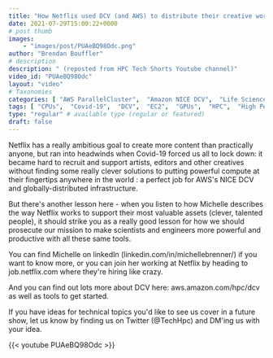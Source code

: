 ```yaml
---
title: "How Netflix used DCV (and AWS) to distribute their creative workforce (and saved our sanity)"
date: 2021-07-29T15:00:22+0000
# post thumb
images:
    - "images/post/PUAeBQ98Odc.png"
author: "Brendan Bouffler"
# description
description: " (reposted from HPC Tech Shorts Youtube channel)"
video_id: "PUAeBQ98Odc"
layout: "video"
# Taxonomies
categories: [ "AWS ParallelCluster",  "Amazon NICE DCV",  "Life Sciences", ]
tags: [ "CPUs",  "Covid-19",  "DCV",  "EC2",  "GPUs",  "HPC",  "High Performance Computing",  "Lustre",  "ParallelCluster",  "Schedulers",  "Storage",  "application virtualization",  "editing suite",  "netflix",  "remote desktops",  "virtualization",  "vizualization",  "techshorts", ]
type: "regular" # available type (regular or featured)
draft: false
---
```


Netflix has a really ambitious goal to create more content than practically anyone, but ran into headwinds when Covid-19 forced us all to lock down: it became hard to recruit and support artists, editors and other creatives without finding some really clever solutions to putting powerful compute at their fingertips anywhere in the world : a perfect job for AWS's NICE DCV and globally-distributed infrastructure.

But there's another lesson here - when you listen to how Michelle describes the way Netflix works to support their most valuable assets (clever, talented people), it should strike you as a really good lesson for how we should prosecute our mission to make scientists and engineers more powerful and productive with all these same tools.

You can find Michelle on linkedIn (linkedin.com/in/michellebrenner/) if you want to know more, or you can join her working at Netflix by heading to job.netflix.com where they're hiring like crazy.

And you can find out lots more about DCV here: aws.amazon.com/hpc/dcv as well as tools to get started.

If you have ideas for technical topics you'd like to see us cover in a future show, let us know by finding us on Twitter (@TechHpc) and DM'ing us with your idea.

{{< youtube PUAeBQ98Odc >}}